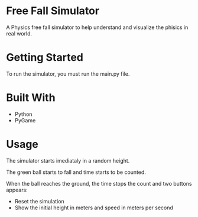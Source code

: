 # Free Fall Simulator

A Physics free fall simulator to help understand and visualize the phisics in real world.

# Getting Started

To run the simulator, you must run the main.py file.

# Built With

- Python
- PyGame

# Usage

The simulator starts imediataly in a random height.

The green ball starts to fall and time starts to be counted.

When the ball reaches the ground, the time stops the count and two buttons appears:

- Reset the simulation
- Show the initial height in meters and speed in meters per second
